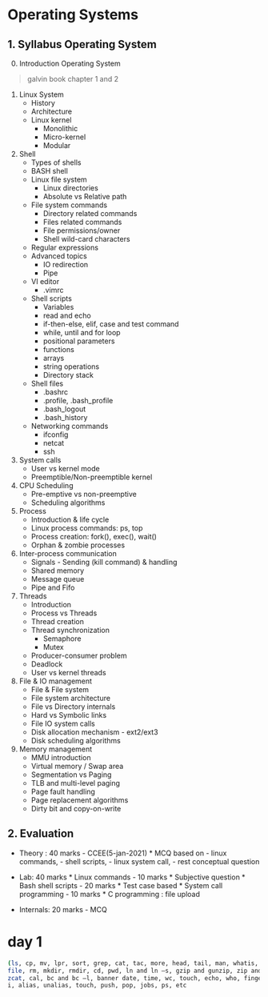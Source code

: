 # Operating Systems

## 1. Syllabus Operating System
0. Introduction Operating System
> galvin book chapter 1 and 2
1. Linux System
	* History
	* Architecture
	* Linux kernel
		* Monolithic
		* Micro-kernel
		* Modular
2. Shell
	* Types of shells
	* BASH shell
	* Linux file system
		* Linux directories
		* Absolute vs Relative path
	* File system commands
		* Directory related commands
		* Files related commands
		* File permissions/owner
		* Shell wild-card characters
	* Regular expressions
	* Advanced topics
		* IO redirection
		* Pipe
	* VI editor
		* .vimrc
	* Shell scripts
		* Variables
		* read and echo
		* if-then-else, elif, case and test command
		* while, until and for loop
		* positional parameters
		* functions
		* arrays
		* string operations
		* Directory stack
	* Shell files
		* .bashrc
		* .profile, .bash_profile
		* .bash_logout
		* .bash_history
	* Networking commands
		* ifconfig
		* netcat
		* ssh
3. System calls
	* User vs kernel mode
	* Preemptible/Non-preemptible kernel
4. CPU Scheduling
	* Pre-emptive vs non-preemptive
	* Scheduling algorithms
5. Process
	* Introduction & life cycle
	* Linux process commands: ps, top
	* Process creation: fork(), exec(), wait()
	* Orphan & zombie processes
6. Inter-process communication
	* Signals - Sending (kill command) & handling
	* Shared memory
	* Message queue
	* Pipe and Fifo
7. Threads
	* Introduction
	* Process vs Threads
	* Thread creation
	* Thread synchronization
		* Semaphore
		* Mutex
	* Producer-consumer problem
	* Deadlock
	* User vs kernel threads
8. File & IO management
	* File & File system
	* File system architecture
	* File vs Directory internals
	* Hard vs Symbolic links
	* File IO system calls
	* Disk allocation mechanism - ext2/ext3
	* Disk scheduling algorithms
9. Memory management
	* MMU introduction
	* Virtual memory / Swap area
	* Segmentation vs Paging
	* TLB and multi-level paging
	* Page fault handling
	* Page replacement algorithms
	* Dirty bit and copy-on-write

## 2.  Evaluation 
* Theory : 40 marks - CCEE(5-jan-2021)
      * MCQ based on 
        - linux commands,
        -  shell scripts, 
        -  linux system call, 
        -  rest conceptual question 

* Lab: 40 marks
      * Linux commands - 10 marks
          * Subjective question 
      * Bash shell scripts - 20 marks
          * Test case based
      * System call programming - 10 marks
          * C programming : file upload               
* Internals: 20 marks - MCQ



# day 1

```bash
(ls, cp, mv, lpr, sort, grep, cat, tac, more, head, tail, man, whatis, whereis, locate, find, diff,
file, rm, mkdir, rmdir, cd, pwd, ln and ln –s, gzip and gunzip, zip and unzip, tar an its variants,
zcat, cal, bc and bc –l, banner date, time, wc, touch, echo, who, finger, w, whoami, who am
i, alias, unalias, touch, push, pop, jobs, ps, etc
```